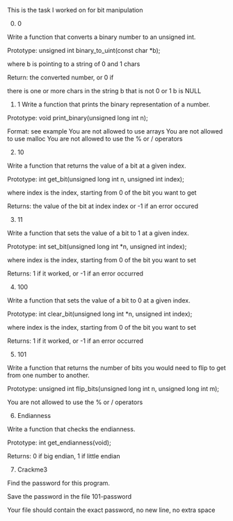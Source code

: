 This is the task I worked on for bit manipulation

0. 0

Write a function that converts a binary number to an unsigned int.

Prototype: unsigned int binary_to_uint(const char *b);

where b is pointing to a string of 0 and 1 chars

Return: the converted number, or 0 if

there is one or more chars in the string b that is not 0 or 1
b is NULL


1. 1
Write a function that prints the binary representation of a number.

Prototype: void print_binary(unsigned long int n);

Format: see example
You are not allowed to use arrays
You are not allowed to use malloc
You are not allowed to use the % or / operators


2. 10

Write a function that returns the value of a bit at a given index.

Prototype: int get_bit(unsigned long int n, unsigned int index);

where index is the index, starting from 0 of the bit you want to get

Returns: the value of the bit at index index or -1 if an error occured


3. 11

Write a function that sets the value of a bit to 1 at a given index.

Prototype: int set_bit(unsigned long int *n, unsigned int index);

where index is the index, starting from 0 of the bit you want to set

Returns: 1 if it worked, or -1 if an error occurred


4. 100

Write a function that sets the value of a bit to 0 at a given index.

Prototype: int clear_bit(unsigned long int *n, unsigned int index);

where index is the index, starting from 0 of the bit you want to set

Returns: 1 if it worked, or -1 if an error occurred


5. 101

Write a function that returns the number of bits you would need to flip to get from one number to another.

Prototype: unsigned int flip_bits(unsigned long int n, unsigned long int m);

You are not allowed to use the % or / operators


6. Endianness

Write a function that checks the endianness.

Prototype: int get_endianness(void);

Returns: 0 if big endian, 1 if little endian


7. Crackme3

Find the password for this program.

Save the password in the file 101-password

Your file should contain the exact password, no new line, no extra space
